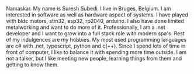 Namaskar. My name is Suresh Subedi. I live in Bruges, Belgium. I am interested in software as well as hardware aspect of systems.
I have played with bldc motors, stm32, esp32, rp2040, arduino. I also have done limited metalworking and want to do more of it.
Professionally, I am a .net developer and I want to grow into a full stack role with modern spa's. Rest of my indulgences are my hobbies.
My most used programming languages are c# with .net, typescript, python and c(++).
Since I spend lots of time in front of computer, I like to balance it with spending more time outside.
I am not a talker, but I like meeting new people, learning things from them and getting to know them.
